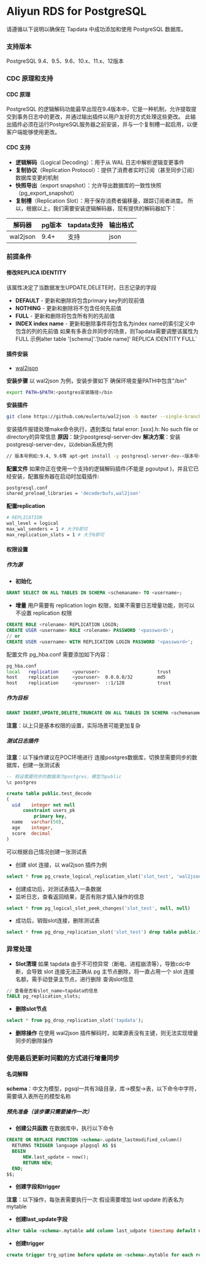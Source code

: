 # Aliyun RDS for PostgreSQL

请遵循以下说明以确保在 Tapdata 中成功添加和使用 PostgreSQL 数据库。

### 支持版本

PostgreSQL 9.4、9.5、9.6、10.x、11.x、12版本

### CDC 原理和支持

#### CDC 原理

PostgreSQL 的逻辑解码功能最早出现在9.4版本中，它是一种机制，允许提取提交到事务日志中的更改，并通过输出插件以用户友好的方式处理这些更改。 此输出插件必须在运行PostgreSQL服务器之前安装，并与一个复制槽一起启用，以便客户端能够使用更改。

#### CDC 支持

- **逻辑解码**（Logical Decoding）：用于从 WAL 日志中解析逻辑变更事件
- **复制协议**（Replication Protocol）：提供了消费者实时订阅（甚至同步订阅）数据库变更的机制
- **快照导出**（export snapshot）：允许导出数据库的一致性快照（pg_export_snapshot）
- **复制槽**（Replication Slot）：用于保存消费者偏移量，跟踪订阅者进度。 所以，根据以上，我们需要安装逻辑解码器，现有提供的解码器如下：

| **解码器** | **pg版本** | **tapdata支持** | **输出格式** |
| ---------- | ---------- | --------------- | ------------ |
| wal2json   | 9.4+       | 支持            | json         |

### 前提条件

#### 修改REPLICA IDENTITY

该属性决定了当数据发生UPDATE,DELETE时，日志记录的字段

- **DEFAULT** - 更新和删除将包含primary key列的现前值
- **NOTHING** - 更新和删除将不包含任何先前值
- **FULL** - 更新和删除将包含所有列的先前值
- **INDEX index name** - 更新和删除事件将包含名为index name的索引定义中包含的列的先前值 如果有多表合并同步的场景，则Tapdata需要调整该属性为FULL 示例alter table '[schema]'.'[table name]' REPLICA IDENTITY FULL`

#### 插件安装

- [wal2json](https://github.com/eulerto/wal2json/blob/master/README.md)

**安装步骤**
以 wal2json 为例，安装步骤如下
确保环境变量PATH中包含"/bin"

```bash
export PATH=$PATH:<postgres安装路径>/bin
```

**安装插件**

```bash
git clone https://github.com/eulerto/wal2json -b master --single-branch \ && cd wal2json \ && USE_PGXS=1 make \ && USE_PGXS=1 make install \ && cd .. \ && rm -rf wal2json
```



安装插件报错处理make命令执行，遇到类似 fatal error: [xxx].h: No such file or directory的异常信息
**原因**：缺少postgresql-server-dev
**解决方案**：安装postgresql-server-dev，以debian系统为例

```bash
// 版本号例如:9.4, 9.6等 apt-get install -y postgresql-server-dev-<版本号>
```



**配置文件**
如果你正在使用一个支持的逻辑解码插件(不能是 pgoutput )，并且它已经安装，配置服务器在启动时加载插件:

```bash
postgresql.conf 
shared_preload_libraries = 'decoderbufs,wal2json'
```



**配置replication**

```bash
# REPLICATION 
wal_level = logical 
max_wal_senders = 1 # 大于0即可 
max_replication_slots = 1 # 大于0即可
```



#### **权限设置**

##### **作为源**

- **初始化**

```sql
GRANT SELECT ON ALL TABLES IN SCHEMA <schemaname> TO <username>;
```



- **增量**
  用户需要有 replication login 权限，如果不需要日志增量功能，则可以不设置 replication 权限

```sql
CREATE ROLE <rolename> REPLICATION LOGIN;
CREATE USER <username> ROLE <rolename> PASSWORD '<password>';
// or
CREATE USER <username> WITH REPLICATION LOGIN PASSWORD '<password>';
```

配置文件 pg_hba.conf 需要添加如下内容：

```bash
pg_hba.conf
local   replication     <youruser>                     trust
host    replication     <youruser>  0.0.0.0/32         md5
host    replication     <youruser>  ::1/128            trust
```



##### **作为目标**

```sql
GRANT INSERT,UPDATE,DELETE,TRUNCATE ON ALL TABLES IN SCHEMA <schemaname> TO <username>;
```



**注意**：以上只是基本权限的设置，实际场景可能更加复杂

##### 测试日志插件

**注意**：以下操作建议在POC环境进行 连接postgres数据库，切换至需要同步的数据库，创建一张测试表

```sql
-- 假设需要同步的数据库为postgres，模型为public
\c postgres

create table public.test_decode
(
  uid    integer not null
      constraint users_pk
          primary key,
  name   varchar(50),
  age    integer,
  score  decimal
)
```



可以根据自己情况创建一张测试表

- 创建 slot 连接，以 wal2json 插件为例

```sql
select * from pg_create_logical_replication_slot('slot_test', 'wal2json')
```



- 创建成功后，对测试表插入一条数据
- 监听日志，查看返回结果，是否有刚才插入操作的信息

```sql
select * from pg_logical_slot_peek_changes('slot_test', null, null)
```



- 成功后，销毁slot连接，删除测试表

```sql
select * from pg_drop_replication_slot('slot_test') drop table public.test_decode
```



### 异常处理

- **Slot清理**
  如果 tapdata 由于不可控异常（断电、进程崩溃等），导致cdc中断，会导致 slot 连接无法正确从 pg 主节点删除，将一直占用一个 slot 连接名额，需手动登录主节点，进行删除 查询slot信息

```sql
// 查看是否有slot_name=tapdata的信息 
TABLE pg_replication_slots;
```



- **删除slot节点**

```sql
select * from pg_drop_replication_slot('tapdata');
```



- **删除操作**
  在使用 wal2json 插件解码时，如果源表没有主键，则无法实现增量同步的删除操作

### 使用最后更新时间戳的方式进行增量同步

#### 名词解释

**schema**：中文为模型，pgsql一共有3级目录，库->模型->表，以下命令中字符，需要填入表所在的模型名称

##### 预先准备（该步骤只需要操作一次）

- **创建公共函数** 在数据库中，执行以下命令

```sql
CREATE OR REPLACE FUNCTION <schema>.update_lastmodified_column()
  RETURNS TRIGGER language plpgsql AS $$
  BEGIN
      NEW.last_update = now();
      RETURN NEW;
  END;
$$;
```



- **创建字段和trigger**

**注意**：以下操作，每张表需要执行一次 假设需要增加 last update 的表名为 mytable

- **创建last_update字段**

```sql
alter table <schema>.mytable add column last_udpate timestamp default now();
```



- **创建trigger**

```sql
create trigger trg_uptime before update on <schema>.mytable for each row execute procedure   update_lastmodified_column();
```